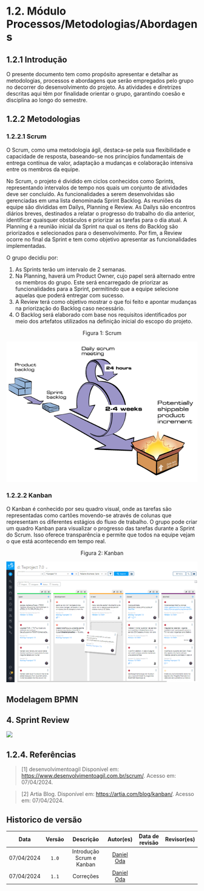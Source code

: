 # 1.2. Módulo Processos/Metodologias/Abordagens

## 1.2.1 Introdução

O presente documento tem como propósito apresentar e detalhar as metodologias, processos e abordagens que serão empregados pelo grupo no decorrer do desenvolvimento do projeto. As atividades e diretrizes descritas aqui têm por finalidade orientar o grupo, garantindo coesão e disciplina ao longo do semestre.

## 1.2.2 Metodologias

### 1.2.2.1 Scrum

O Scrum, como uma metodologia ágil, destaca-se pela sua flexibilidade e capacidade de resposta, baseando-se nos princípios fundamentais de entrega contínua de valor, adaptação a mudanças e colaboração intensiva entre os membros da equipe. 

No Scrum, o projeto é dividido em ciclos conhecidos como Sprints, representando intervalos de tempo nos quais um conjunto de atividades deve ser concluído. As funcionalidades a serem desenvolvidas são gerenciadas em uma lista denominada Sprint Backlog. As reuniões da equipe são divididas em Dailys, Planning e Review. As Dailys são encontros diários breves, destinados a relatar o progresso do trabalho do dia anterior, identificar quaisquer obstáculos e priorizar as tarefas para o dia atual. A Planning é a reunião inicial da Sprint na qual os itens do Backlog são priorizados e selecionados para o desenvolvimento. Por fim, a Review ocorre no final da Sprint e tem como objetivo apresentar as funcionalidades implementadas.

O grupo decidiu por:

1. As Sprints terão um intervalo de 2 semanas.
2. Na Planning, haverá um Product Owner, cujo papel será alternado entre os membros do grupo. Este será encarregado de priorizar as funcionalidades para a Sprint, permitindo que a equipe selecione aquelas que poderá entregar com sucesso.
3. A Review terá como objetivo mostrar o que foi feito e apontar mudanças na priorização do Backlog caso necessário.
4. O Backlog será elaborado com base nos requisitos identificados por meio dos artefatos utilizados na definição inicial do escopo do projeto.

<center>
  <figure>
    <figcaption>Figura 1: Scrum</figcaption>
  </figure>
</center>

![Scrum](docs\img\Metodologias\SCRUM.png)

### 1.2.2.2 Kanban

O Kanban é conhecido por seu quadro visual, onde as tarefas são representadas como cartões movendo-se através de colunas que representam os diferentes estágios do fluxo de trabalho.  O grupo pode criar um quadro Kanban para visualizar o progresso das tarefas durante a Sprint do Scrum. Isso oferece transparência e permite que todos na equipe vejam o que está acontecendo em tempo real.

<center>
  <figure>
    <figcaption>Figura 2: Kanban</figcaption>
  </figure>
</center>

![Scrum](docs\img\Metodologias\kanban.png)
## Modelagem BPMN

## 4. Sprint Review

<img src="./img/bpmn/bpmn-sprint-review.png">

## 1.2.4. Referências
 
>[1] desenvolvimentoagil Disponível em: https://www.desenvolvimentoagil.com.br/scrum/. Acesso em: 07/04/2024.

>[2] Artia Blog. Disponível em: https://artia.com/blog/kanban/. Acesso em: 07/04/2024.

## Historico de versão

|    Data    | Versão |      Descrição            |                  Autor(es)                   | Data de revisão | Revisor(es) |
| :--------: | :----: | :-----------------------: | :------------------------------------------: | :-------------: | :---------: |
| 07/04/2024 | `1.0`  | Introdução Scrum e Kanban | [Daniel Oda](https://github.com/danieloda)   |                 |             |
| 07/04/2024 | `1.1`  | Correções                 | [Daniel Oda](https://github.com/danieloda)   |                 |             |








